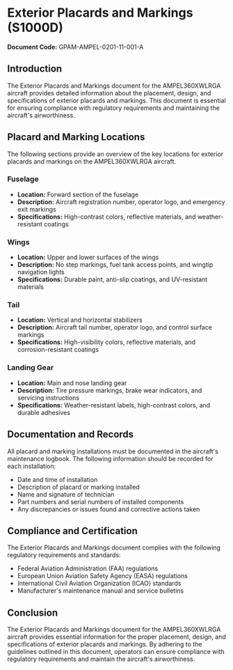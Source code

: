 # Exterior Placards and Markings (S1000D)

**Document Code:** GPAM-AMPEL-0201-11-001-A

## Introduction

The Exterior Placards and Markings document for the AMPEL360XWLRGA aircraft provides detailed information about the placement, design, and specifications of exterior placards and markings. This document is essential for ensuring compliance with regulatory requirements and maintaining the aircraft's airworthiness.

## Placard and Marking Locations

The following sections provide an overview of the key locations for exterior placards and markings on the AMPEL360XWLRGA aircraft.

### Fuselage

- **Location:** Forward section of the fuselage
- **Description:** Aircraft registration number, operator logo, and emergency exit markings
- **Specifications:** High-contrast colors, reflective materials, and weather-resistant coatings

### Wings

- **Location:** Upper and lower surfaces of the wings
- **Description:** No step markings, fuel tank access points, and wingtip navigation lights
- **Specifications:** Durable paint, anti-slip coatings, and UV-resistant materials

### Tail

- **Location:** Vertical and horizontal stabilizers
- **Description:** Aircraft tail number, operator logo, and control surface markings
- **Specifications:** High-visibility colors, reflective materials, and corrosion-resistant coatings

### Landing Gear

- **Location:** Main and nose landing gear
- **Description:** Tire pressure markings, brake wear indicators, and servicing instructions
- **Specifications:** Weather-resistant labels, high-contrast colors, and durable adhesives

## Documentation and Records

All placard and marking installations must be documented in the aircraft's maintenance logbook. The following information should be recorded for each installation:

- Date and time of installation
- Description of placard or marking installed
- Name and signature of technician
- Part numbers and serial numbers of installed components
- Any discrepancies or issues found and corrective actions taken

## Compliance and Certification

The Exterior Placards and Markings document complies with the following regulatory requirements and standards:

- Federal Aviation Administration (FAA) regulations
- European Union Aviation Safety Agency (EASA) regulations
- International Civil Aviation Organization (ICAO) standards
- Manufacturer's maintenance manual and service bulletins

## Conclusion

The Exterior Placards and Markings document for the AMPEL360XWLRGA aircraft provides essential information for the proper placement, design, and specifications of exterior placards and markings. By adhering to the guidelines outlined in this document, operators can ensure compliance with regulatory requirements and maintain the aircraft's airworthiness.
